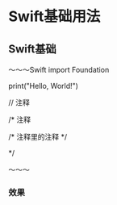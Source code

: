 # Swift基础用法
## Swift基础
～～～Swift
import Foundation

print("Hello, World!")

// 注释

/*
 注释
 
 /*
  注释里的注释
  */
 
*/

～～～
### 效果
